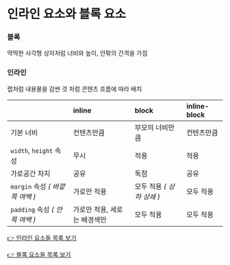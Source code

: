# 인라인 요소와 블록 요소
### 블록
딱딱한 사각형 상자처럼 너비와 높이, 안팎의 간격을 가짐

### 인라인
랩처럼 내용물을 감싼 것 처럼 콘텐츠 흐름에 따라 배치

<table>
<thead>
<tr>
<th align="left"></th>
<th align="left">inline</th>
<th align="left">block</th>
<th align="left">inline-block</th>
</tr>
</thead>
<tbody>
<tr>
<td align="left">기본 너비</td>
<td align="left">컨텐츠만큼</td>
<td align="left">부모의 너비만큼</td>
<td align="left">컨텐츠만큼</td>
</tr>
<tr>
<td align="left"><code>width</code>, <code>height</code> 속성</td>
<td align="left">무시</td>
<td align="left">적용</td>
<td align="left">적용</td>
</tr>
<tr>
<td align="left">가로공간 차지</td>
<td align="left">공유</td>
<td align="left">독점</td>
<td align="left">공유</td>
</tr>
<tr>
<td align="left"><code>margin</code> 속성 <em>( 바깥쪽 여백 )</em></td>
<td align="left">가로만 적용</td>
<td align="left">모두 적용 <em>( 상하 상쇄 )</em></td>
<td align="left">모두 적용</td>
</tr>
<tr>
<td align="left"><code>padding</code> 속성 <em>( 안쪽 여백 )</em></td>
<td align="left">가로만 적용, 세로는 배경색만</td>
<td align="left">모두 적용</td>
<td align="left">모두 적용</td>
</tr>
</tbody>
</table>

<a href="https://developer.mozilla.org/ko/docs/Web/HTML/Inline_elements#%EC%9A%94%EC%86%8C_%EB%AA%A9%EB%A1%9D" target="_blank">👉 인라인 요소들 목록 보기</a>

<a href="https://developer.mozilla.org/en-US/docs/Web/HTML/Block-level_elements#elements" target="_blank">👉 블록 요소들 목록 보기</a>